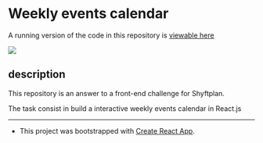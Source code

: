 # Weekly events calendar

A running version of the code in this repository is [viewable here](http://carolinavallejo.x10.mx/test/weekly-events-calendar)

<img src="http://carolinavallejo.x10.mx/images/weeklyEvtsManager.gif">

## description

This repository is an answer to a front-end challenge for Shyftplan.

The task consist in build a interactive weekly events calendar in React.js

---

* This project was bootstrapped with [Create React App](https://github.com/facebookincubator/create-react-app).